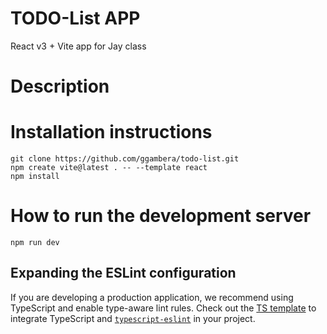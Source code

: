 # TODO-List APP 
  React v3 + Vite app for Jay class

# Description

# Installation instructions
    git clone https://github.com/ggambera/todo-list.git
    npm create vite@latest . -- --template react
    npm install

# How to run the development server
    npm run dev

## Expanding the ESLint configuration

If you are developing a production application, we recommend using TypeScript and enable type-aware lint rules. Check out the [TS template](https://github.com/vitejs/vite/tree/main/packages/create-vite/template-react-ts) to integrate TypeScript and [`typescript-eslint`](https://typescript-eslint.io) in your project.

